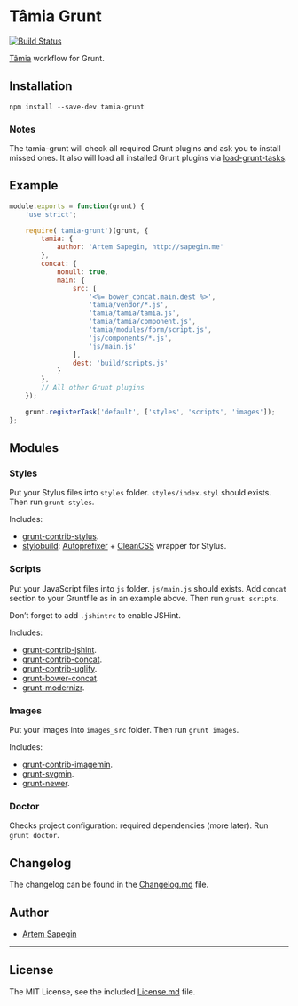 # Tâmia Grunt

[![Build Status](https://travis-ci.org/sapegin/tamia-grunt.png)](https://travis-ci.org/sapegin/tamia-grunt)

[Tâmia](http://sapegin.github.io/tamia/) workflow for Grunt.


## Installation

```
npm install --save-dev tamia-grunt
```


### Notes

The tamia-grunt will check all required Grunt plugins and ask you to install missed ones. It also will load all installed Grunt plugins via [load-grunt-tasks](https://github.com/sindresorhus/load-grunt-tasks).


## Example

```js
module.exports = function(grunt) {
	'use strict';

	require('tamia-grunt')(grunt, {
		tamia: {
			author: 'Artem Sapegin, http://sapegin.me'
		},
		concat: {
			nonull: true,
			main: {
				src: [
					'<%= bower_concat.main.dest %>',
					'tamia/vendor/*.js',
					'tamia/tamia/tamia.js',
					'tamia/tamia/component.js',
					'tamia/modules/form/script.js',
					'js/components/*.js',
					'js/main.js'
				],
				dest: 'build/scripts.js'
			}
		},
		// All other Grunt plugins
	});

	grunt.registerTask('default', ['styles', 'scripts', 'images']);
};
```


## Modules

### Styles

Put your Stylus files into `styles` folder. `styles/index.styl` should exists. Then run `grunt styles`.

Includes:

* [grunt-contrib-stylus](https://github.com/gruntjs/grunt-contrib-stylus).
* [stylobuild](https://github.com/kizu/stylobuild): [Autoprefixer](https://github.com/ai/autoprefixer) + [CleanCSS](https://github.com/jakubpawlowicz/clean-css) wrapper for Stylus.

### Scripts

Put your JavaScript files into `js` folder. `js/main.js` should exists. Add `concat` section to your Gruntfile as in an example above. Then run `grunt scripts`.

Don’t forget to add `.jshintrc` to enable JSHint.

Includes:

* [grunt-contrib-jshint](https://github.com/gruntjs/grunt-contrib-jshint).
* [grunt-contrib-concat](https://github.com/gruntjs/grunt-contrib-concat).
* [grunt-contrib-uglify](https://github.com/gruntjs/grunt-contrib-uglify).
* [grunt-bower-concat](https://github.com/sapegin/grunt-bower-concat).
* [grunt-modernizr](https://github.com/Modernizr/grunt-modernizr).

### Images

Put your images into `images_src` folder. Then run `grunt images`.

Includes:

* [grunt-contrib-imagemin](https://github.com/gruntjs/grunt-contrib-imagemin).
* [grunt-svgmin](https://github.com/sindresorhus/grunt-svgmin).
* [grunt-newer](https://github.com/tschaub/grunt-newer).

### Doctor

Checks project configuration: required dependencies (more later). Run `grunt doctor`.

## Changelog

The changelog can be found in the [Changelog.md](Changelog.md) file.

## Author

* [Artem Sapegin](http://sapegin.me/)

---

## License

The MIT License, see the included [License.md](License.md) file.
